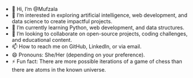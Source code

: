 - 👋 Hi, I’m @Mufzala
- 👀 I’m interested in exploring artificial intelligence, web development, and data science to create impactful projects.
- 🌱 I’m currently learning Python, web development, and data structures.
- 💞️ I’m looking to collaborate on open-source projects, coding challenges, and educational content.
- 📫 How to reach me on GitHub, LinkedIn, or via email.
- 😄 Pronouns: She/Her (depending on your preference).
- ⚡ Fun fact: There are more possible iterations of a game of chess than there are atoms in the known universe.

<!---
Mufzala/Mufzala is a ✨ special ✨ repository because its `README.md` (this file) appears on your GitHub profile.
You can click the Preview link to take a look at your changes.
--->
